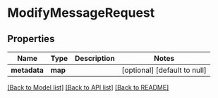 # ModifyMessageRequest

## Properties
Name | Type | Description | Notes
------------ | ------------- | ------------- | -------------
**metadata** | **map** |  | [optional] [default to null]

[[Back to Model list]](../README.md#documentation-for-models) [[Back to API list]](../README.md#documentation-for-api-endpoints) [[Back to README]](../README.md)


